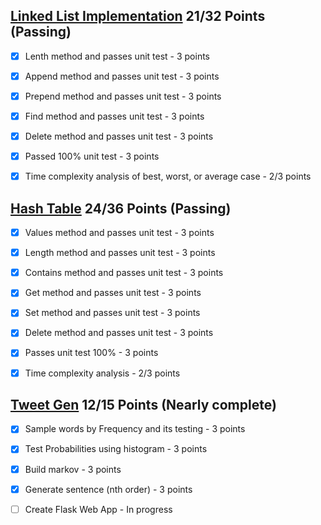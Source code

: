 ## [Linked List Implementation](https://github.com/jakeTran42/CS-1.2-Data-Structure-Intro/blob/master/Code/linkedlist.py) 21/32 Points (Passing)

* [x] Lenth method and passes unit test - 3 points

* [x] Append method and passes unit test - 3 points

* [x] Prepend method and passes unit test - 3 points

* [x] Find method and passes unit test - 3 points

* [x] Delete method and passes unit test - 3 points

* [x] Passed 100% unit test - 3 points

* [x] Time complexity analysis of best, worst, or average case - 2/3 points

## [Hash Table](https://github.com/jakeTran42/CS-1.2-Data-Structure-Intro/blob/master/Code/hashtable.py) 24/36 Points (Passing)

* [x] Values method and passes unit test - 3 points

* [x] Length method and passes unit test - 3 points

* [x] Contains method and passes unit test - 3 points

* [x] Get method and passes unit test - 3 points

* [x] Set method and passes unit test - 3 points

* [x] Delete method and passes unit test - 3 points

* [x] Passes unit test 100% - 3 points

* [x] Time complexity analysis - 2/3 points

## [Tweet Gen](https://github.com/jakeTran42/CS-1.2-Data-Structure-Intro/tree/master/src) 12/15 Points (Nearly complete)

* [x] Sample words by Frequency and its testing - 3 points

* [x] Test Probabilities using histogram - 3 points

* [x] Build markov - 3 points

* [x] Generate sentence (nth order) - 3 points

* [ ] Create Flask Web App - In progress